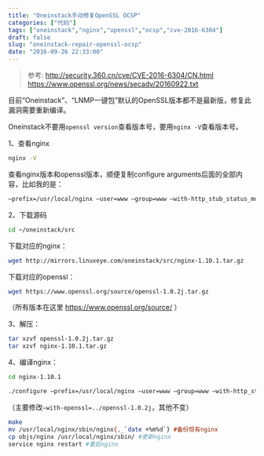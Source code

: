 ```yaml
---
title: "Oneinstack手动修复OpenSSL OCSP"
categories: ["代码"]
tags: ["oneinstack","nginx","openssl","ocsp","cve-2016-6304"]
draft: false
slug: "oneinstack-repair-openssl-ocsp"
date: "2016-09-26 22:33:00"
---
```


> 参考:
> http://security.360.cn/cve/CVE-2016-6304/CN.html  
> https://www.openssl.org/news/secadv/20160922.txt

目前“Oneinstack”、“LNMP一键包”默认的OpenSSL版本都不是最新版，修复此漏洞需要重新编译。

Oneinstack不要用`openssl version`查看版本号，要用`nginx -V`查看版本号。

1、查看nginx
```bash
nginx -V
```

查看nginx版本和openssl版本，顺便复制configure arguments后面的全部内容，比如我的是：
```bash
–prefix=/usr/local/nginx –user=www –group=www –with-http_stub_status_module –with-http_v2_module –with-http_ssl_module –with-ipv6 –with-http_gzip_static_module –with-http_realip_module –with-http_flv_module –with-openssl=../openssl-1.0.2h –with-pcre=../pcre-8.39 –with-pcre-jit –with-ld-opt=-ljemalloc
```
 
2、下载源码
```bash
cd ~/oneinstack/src
```

下载对应的nginx：
```bash
wget http://mirrors.linuxeye.com/oneinstack/src/nginx-1.10.1.tar.gz
```

下载对应的openssl：
```bash
wget https://www.openssl.org/source/openssl-1.0.2j.tar.gz 
```

（所有版本在这里 <a href="https://www.openssl.org/source/" target="_blank">https://www.openssl.org/source/</a> ）

3、解压：
```bash
tar xzvf openssl-1.0.2j.tar.gz
tar xzvf nginx-1.10.1.tar.gz
```
4、编译nginx：
```bash
cd nginx-1.10.1
```

```bash
./configure –prefix=/usr/local/nginx –user=www –group=www –with-http_stub_status_module –with-http_v2_module –with-http_ssl_module –with-ipv6 –with-http_gzip_static_module –with-http_realip_module –with-http_flv_module –with-openssl=../openssl-1.0.2j –with-pcre=../pcre-8.39 –with-pcre-jit –with-ld-opt=-ljemalloc
```
（主要修改`–with-openssl=../openssl-1.0.2j`，其他不变）
```bash
make
mv /usr/local/nginx/sbin/nginx{,_`date +%m%d`} #备份现有nginx
cp objs/nginx /usr/local/nginx/sbin/ #更新nginx
service nginx restart #重启nginx
```
